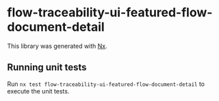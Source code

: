 # flow-traceability-ui-featured-flow-document-detail

This library was generated with [Nx](https://nx.dev).

## Running unit tests

Run `nx test flow-traceability-ui-featured-flow-document-detail` to execute the unit tests.
